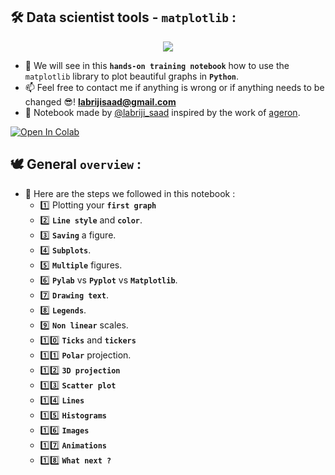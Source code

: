 ## 🛠️   Data scientist tools - `matplotlib` :

<p align="center">
  <img src="https://user-images.githubusercontent.com/74627083/157456552-07aeacdc-e3b1-4473-af48-41d3eeb05eb1.jpg" />
</p>

- 🎯 We will see in this **`hands-on training notebook`** how to use the `matplotlib` library to plot beautiful graphs in **`Python`**.
- 📫 Feel free to contact me if anything is wrong or if anything needs to be changed 😎!  **labrijisaad@gmail.com**
- 🙌 Notebook made by [@labriji_saad](https://github.com/labrijisaad) inspired by the work of [ageron](https://github.com/ageron).

<a href="https://colab.research.google.com/github/labrijisaad/Data-scientist-tools-Matplotlib" target="_parent"><img src="https://colab.research.google.com/assets/colab-badge.svg" alt="Open In Colab"/></a>

## 🕊️  General `overview` :
 - 👣 Here are the steps we followed in this notebook :
   - 1️⃣  Plotting your **`first graph`**
   - 2️⃣  **`Line style`** and **`color`**.
   - 3️⃣  **`Saving`** a figure.
   - 4️⃣  **`Subplots`**.
   - 5️⃣  **`Multiple`** figures.
   - 6️⃣  **`Pylab`** vs **`Pyplot`** vs **`Matplotlib`**.
   - 7️⃣  **`Drawing text`**.
   - 8️⃣  **`Legends`**.
   - 9️⃣  **`Non linear`** scales.
   - 1️⃣0️⃣  **`Ticks`** and **`tickers`**
   - 1️⃣1️⃣  **`Polar`** projection.
   - 1️⃣2️⃣  **`3D projection`**
   - 1️⃣3️⃣  **`Scatter plot`**
   - 1️⃣4️⃣  **`Lines`**
   - 1️⃣5️⃣  **`Histograms`**
   - 1️⃣6️⃣  **`Images`**
   - 1️⃣7️⃣  **`Animations`**
   - 1️⃣8️⃣  **`What next ?`**
 
